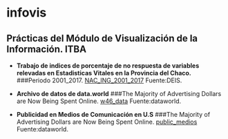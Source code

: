 # infovis

## Prácticas del Módulo de Visualización de la Información. ITBA

  - **Trabajo de indices de porcentaje de no respuesta de variables relevadas en Estadisticas Vitales en la Provincia del Chaco.**
  ###Periodo 2001_2017.
    [NAC_ING_2001_2017](https://cdlezana.github.io/infovis/Nac_NR_2001.html)
    Fuente:DEIS.

  - **Archivo de datos de data.world**
    ###The Majority of Advertising Dollars are Now Being Spent Online.
      [w46_data](https://cdlezana.github.io/infovis/w46_data.tsv)
      Fuente:dataworld.

  - **Publicidad en Medios de Comunicación en U.S**
    ###The Majority of Advertising Dollars are Now Being Spent Online.
    [public_medios](https:/cdlezana.github.io/infovis/public_medios.html)
    Fuente:dataworld.
